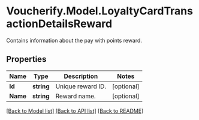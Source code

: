 # Voucherify.Model.LoyaltyCardTransactionDetailsReward
Contains information about the pay with points reward.

## Properties

Name | Type | Description | Notes
------------ | ------------- | ------------- | -------------
**Id** | **string** | Unique reward ID. | [optional] 
**Name** | **string** | Reward name. | [optional] 

[[Back to Model list]](../README.md#documentation-for-models) [[Back to API list]](../README.md#documentation-for-api-endpoints) [[Back to README]](../README.md)

